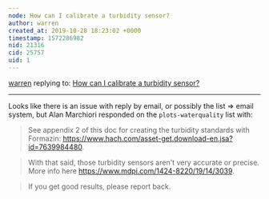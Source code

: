 ```yaml
---
node: How can I calibrate a turbidity sensor?
author: warren
created_at: 2019-10-28 18:23:02 +0000
timestamp: 1572286982
nid: 21316
cid: 25757
uid: 1
---
```




[warren](../profile/warren) replying to: [How can I calibrate a turbidity sensor?](../notes/wmacfarl/10-28-2019/how-can-i-calibrate-a-turbidity-sensor)

----
Looks like there is an issue with reply by email, or possibly the list => email system, but Alan Marchiori responded on the `plots-waterquality` list with:

> See appendix 2 of this doc for creating the turbidity standards with Formazin: https://www.hach.com/asset-get.download-en.jsa?id=7639984480.

> With that said, those turbidity sensors aren't very accurate or precise. More info here https://www.mdpi.com/1424-8220/19/14/3039.

> If you get good results, please report back.